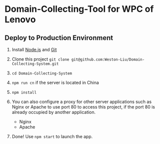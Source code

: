 # Domain-Collecting-Tool for WPC of Lenovo

## Deploy to Production Environment

1. Install [Node.js](https://nodejs.org/en/download/current/) and [Git](https://git-scm.com/downloads)

2. Clone this project `git clone git@github.com:Weston-Liu/Domain-Collecting-System.git`

3. `cd Domain-Collecting-System`

4. `npm run cn` if the server is located in China

5. `npm install`

6. You can also configure a proxy for other server applications such as Nginx or Apache to use port 80 to access this project, if the port 80 is already occupied by another application.
    * Nginx
    * Apache

7. Done! Use `npm start` to launch the app.

